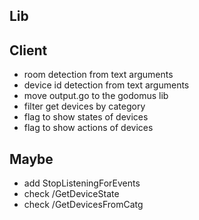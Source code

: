 ## Lib

## Client
- room detection from text arguments
- device id detection from text arguments
- move output.go to the godomus lib
- filter get devices by category
- flag to show states of devices
- flag to show actions of devices

## Maybe
- add StopListeningForEvents
- check /GetDeviceState
- check /GetDevicesFromCatg
